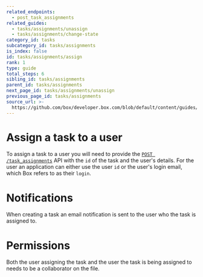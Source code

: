 ```yaml
---
related_endpoints:
  - post_task_assignments
related_guides:
  - tasks/assignments/unassign
  - tasks/assignments/change-state
category_id: tasks
subcategory_id: tasks/assignments
is_index: false
id: tasks/assignments/assign
rank: 1
type: guide
total_steps: 6
sibling_id: tasks/assignments
parent_id: tasks/assignments
next_page_id: tasks/assignments/unassign
previous_page_id: tasks/assignments
source_url: >-
  https://github.com/box/developer.box.com/blob/default/content/guides/tasks/assignments/1-assign.md
---
```

# Assign a task to a user

To assign a task to a user you will need to provide the
[`POST /task_assignments`](e://post_task_assignments) API with the `id` of the
task and the user's details. For the user an application can either use the user
`id` or the user's login email, which Box refers to as their `login`.

<Samples id='post_task_assignments' >

</Samples>

<Message notice>

# Notifications

When creating a task an email notification is sent to the user who the task is
assigned to.

</Message>

<Message warning>

# Permissions

Both the user assigning the task and the user the task is being assigned to
needs to be a collaborator on the file.

</Message>